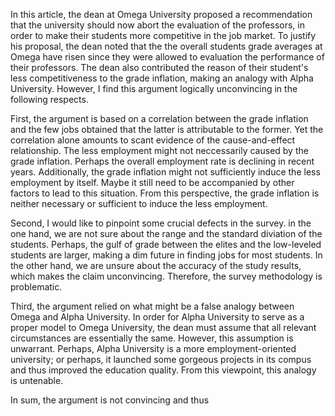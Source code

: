 In this article, the dean at Omega University proposed a recommendation that the university should now abort the evaluation of the professors, in order to make their students more competitive in the job market. To justify his proposal, the dean noted that the the overall students grade averages at Omega have risen since they were allowed to evaluation the performance of their professors. The dean also contributed the reason of their student's less competitiveness to the grade inflation, making an analogy with Alpha University. However, I find this argument logically unconvincing in the following respects.



First, the argument is based on a correlation between the grade inflation and the few jobs obtained that the latter is attributable to the former. Yet the correlation alone amounts to scant evidence of the cause-and-effect relationship. The less employment might not neccessarily caused by the grade inflation. Perhaps the overall employment rate is declining in recent years. Additionally, the grade inflation might not sufficiently induce the less employment by itself. Maybe it still need to be accompanied by other factors to lead to this situation. From this perspective, the grade inflation is neither necessary or sufficient to induce the less employment.



Second, I would like to pinpoint some crucial defects in the survey. in the one hand, we are not sure about the range and the standard diviation of the students. Perhaps, the gulf of grade between the elites and the low-leveled students are larger, making a dim future in finding jobs for most students. In the other hand, we are unsure about the accuracy of the study results, which makes the claim unconvincing. Therefore, the survey methodology is problematic.



Third, the argument relied on what might be a false analogy between Omega and Alpha University. In order for Alpha University to serve as a proper model to Omega University, the dean must assume that all relevant circumstances are essentially the same. However, this assumption is unwarrant. Perhaps, Alpha University is a more employment-oriented university; or perhaps, it launched some gorgeous projects in its compus and thus improved the education quality. From this viewpoint, this analogy is untenable.



In sum, the argument is not convincing and thus 